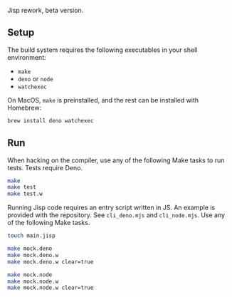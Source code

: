 Jisp rework, beta version.

## Setup

The build system requires the following executables in your shell environment:

  * `make`
  * `deno` or `node`
  * `watchexec`

On MacOS, `make` is preinstalled, and the rest can be installed with Homebrew:

```sh
brew install deno watchexec
```

## Run

When hacking on the compiler, use any of the following Make tasks to run tests. Tests require Deno.

```sh
make
make test
make test.w
```

Running Jisp code requires an entry script written in JS. An example is provided with the repository. See `cli_deno.mjs` and `cli_node.mjs`. Use any of the following Make tasks.

```sh
touch main.jisp

make mock.deno
make mock.deno.w
make mock.deno.w clear=true

make mock.node
make mock.node.w
make mock.node.w clear=true
```

